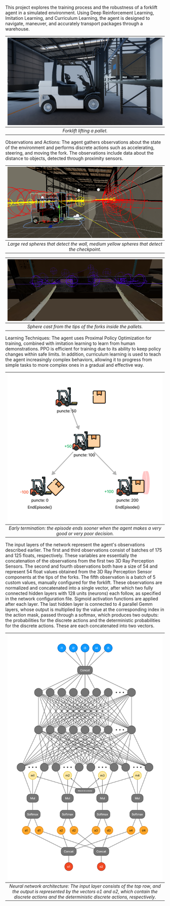 This project explores the training process and the robustness of a forklift agent in a simulated environment. Using Deep Reinforcement Learning, Imitation Learning, and Curriculum Learning, the agent is designed to navigate, maneuver, and accurately transport packages through a warehouse.

| <img src="img/forklift01.png" width="500"> |
|:--:|
| *Forklift lifting a pallet.* |

Observations and Actions: The agent gathers observations about the state of the environment and performs discrete actions such as accelerating, steering, and moving the fork. The observations include data about the distance to objects, detected through proximity sensors.

| <img src="img/ray01.png" width="500"> |
|:--:|
| *Large red spheres that detect the wall, medium yellow spheres that detect the checkpoint.* |

| <img src="img/ray02.png" width="500"> |
|:--:|
| *Sphere cast from the tips of the forks inside the pallets.* |

Learning Techniques: The agent uses Proximal Policy Optimization for training, combined with imitation learning to learn from human demonstrations. PPO is efficient for training due to its ability to keep policy changes within safe limits. In addition, curriculum learning is used to teach the agent increasingly complex behaviors, allowing it to progress from simple tasks to more complex ones in a gradual and effective way.

| <img src="img/endepisode.png" width="500"> |
|:--:|
| *Early termination: the episode ends sooner when the agent makes a very good or very poor decision.* |

The input layers of the network represent the agent's observations described earlier. The first and third observations consist of batches of 175 and 125 floats, respectively. These variables are essentially the concatenation of the observations from the first two 3D Ray Perception Sensors. The second and fourth observations both have a size of 54 and represent 54 float values obtained from the 3D Ray Perception Sensor components at the tips of the forks.
The fifth observation is a batch of 5 custom values, manually configured for the forklift. 
These observations are normalized and concatenated into a single vector, after which two fully connected hidden layers with 128 units (neurons) each follow, as specified in the network configuration file. Sigmoid activation functions are applied after each layer.
The last hidden layer is connected to 4 parallel Gemm layers, whose output is multiplied by the value at the corresponding index in the action mask, passed through a softmax, which produces two outputs: the probabilities for the discrete actions and the deterministic probabilities for the discrete actions. These are each concatenated into two vectors.

| <img src="img/architecture03.png" width="500"> |
|:--:|
| *Neural network architecture: The input layer consists of the top row, and the output is represented by the vectors o1 and o2, which contain the discrete actions and the deterministic discrete actions, respectively.* |
